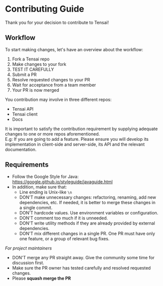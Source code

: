 # Contributing Guide

Thank you for your decision to contribute to Tensai!

## Workflow
To start making changes, let's have an overview about the workflow:
1. Fork a Tensai repo
2. Make changes to your fork
3. TEST IT CAREFULLY
4. Submit a PR
5. Resolve requested changes to your PR
6. Wait for acceptance from a team member
7. Your PR is now merged

You contribution may involve in three different repos:
- Tensai API
- Tensai client
- Docs

It is important to satisfy the contribution requirement by supplying adequate changes to one or more repos aforementioned.<br>
E.g: If you are going to add a feature. Please ensure you will develop its implementation in client-side and server-side, its API and the relevant documentation.

## Requirements
- Follow the Google Style for Java: https://google.github.io/styleguide/javaguide.html
- In addition, make sure that:
  + Line ending is Unix-like `\n`
  + DON'T make unnecessary changes: refactoring, renaming, add new dependencies, etc. If needed, it is better to merge these changes in a single commit.
  + DON'T hardcode values. Use environment variables or configuration.
  + DON'T comment too much if it is unneeded.
  + DON'T write utility methods if they are already provided by external dependencies.
  + DON'T mix different changes in a single PR. One PR must have only one feature, or a group of relevant bug fixes.

*For project maintainers*
- DON'T merge any PR straight away. Give the community some time for discussion first.
- Make sure the PR owner has tested carefully and resolved requested changes.
- Please **squash merge the PR**
